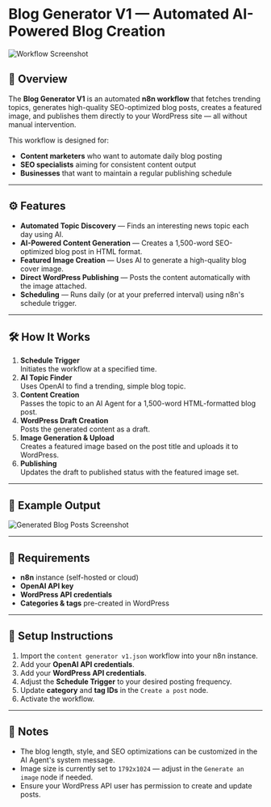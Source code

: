 # Blog Generator V1 — Automated AI-Powered Blog Creation

![Workflow Screenshot](https://articles.emp0.com/wp-content/uploads/2025/08/content-generator-v1-workflow.png)

## 📌 Overview
The **Blog Generator V1** is an automated **n8n workflow** that fetches trending topics, generates high-quality SEO-optimized blog posts, creates a featured image, and publishes them directly to your WordPress site — all without manual intervention.

This workflow is designed for:
- **Content marketers** who want to automate daily blog posting
- **SEO specialists** aiming for consistent content output
- **Businesses** that want to maintain a regular publishing schedule

---

## ⚙️ Features
- **Automated Topic Discovery** — Finds an interesting news topic each day using AI.
- **AI-Powered Content Generation** — Creates a 1,500-word SEO-optimized blog post in HTML format.
- **Featured Image Creation** — Uses AI to generate a high-quality blog cover image.
- **Direct WordPress Publishing** — Posts the content automatically with the image attached.
- **Scheduling** — Runs daily (or at your preferred interval) using n8n's schedule trigger.

---

## 🛠 How It Works
1. **Schedule Trigger**  
   Initiates the workflow at a specified time.
2. **AI Topic Finder**  
   Uses OpenAI to find a trending, simple blog topic.
3. **Content Creation**  
   Passes the topic to an AI Agent for a 1,500-word HTML-formatted blog post.
4. **WordPress Draft Creation**  
   Posts the generated content as a draft.
5. **Image Generation & Upload**  
   Creates a featured image based on the post title and uploads it to WordPress.
6. **Publishing**  
   Updates the draft to published status with the featured image set.

---

## 📸 Example Output
![Generated Blog Posts Screenshot](https://articles.emp0.com/wp-content/uploads/2025/08/content-generator-v1-blog.png)

---

## 🔧 Requirements
- **n8n** instance (self-hosted or cloud)
- **OpenAI API key**
- **WordPress API credentials**
- **Categories & tags** pre-created in WordPress

---

## 🚀 Setup Instructions
1. Import the `content generator v1.json` workflow into your n8n instance.
2. Add your **OpenAI API credentials**.
3. Add your **WordPress API credentials**.
4. Adjust the **Schedule Trigger** to your desired posting frequency.
5. Update **category** and **tag IDs** in the `Create a post` node.
6. Activate the workflow.

---

## 📌 Notes
- The blog length, style, and SEO optimizations can be customized in the AI Agent's system message.
- Image size is currently set to `1792x1024` — adjust in the `Generate an image` node if needed.
- Ensure your WordPress API user has permission to create and update posts.
